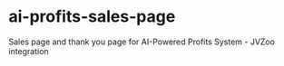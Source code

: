 # ai-profits-sales-page
Sales page and thank you page for AI-Powered Profits System - JVZoo integration
